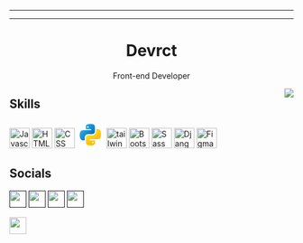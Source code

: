 <hr style='{animation:colorChange 5s infinite alternate;}@keyframes colorChange{0%{border-color:red;}25%{border-color:orange;}50%{border-color:yellow;}75%{border-color:green;}100%{border-color:blue;}}'>

<hr>
<h1 align="center">
Devrct
</h1>
<p align="center">
Front-end Developer
</p>
<img align="right" src="https://i.pinimg.com/originals/e4/26/70/e426702edf874b181aced1e2fa5c6cde.gif"/>



 <h2>Skills</h2>
 
<p align="left">
<img src="https://raw.githubusercontent.com/danielcranney/readme-generator/main/public/icons/skills/javascript-colored.svg" width="36" height="36" alt="Javascript" 
title="Javascript"/>
<img src="https://raw.githubusercontent.com/danielcranney/readme-generator/main/public/icons/skills/html5-colored.svg" width="36" height="36" alt="HTML" 
title="HTML"/>
<img src="https://raw.githubusercontent.com/danielcranney/readme-generator/main/public/icons/skills/css3-colored.svg" width="36" height="36" alt="CSS" 
title="CSS"/>
 <svg xmlns="http://www.w3.org/2000/svg" viewBox="0 0 48 48" width="48px" height="48px"><linearGradient id="goqfu1ZNmEnUrQDJEQ1bUa" x1="10.458" x2="26.314" y1="12.972" y2="26.277" gradientUnits="userSpaceOnUse"><stop offset="0" stop-color="#26abe7"/><stop offset="1" stop-color="#086dbf"/></linearGradient><path fill="url(#goqfu1ZNmEnUrQDJEQ1bUa)" d="M24.047,5c-1.555,0.005-2.633,0.142-3.936,0.367c-3.848,0.67-4.549,2.077-4.549,4.67V14h9v2 H15.22h-4.35c-2.636,0-4.943,1.242-5.674,4.219c-0.826,3.417-0.863,5.557,0,9.125C5.851,32.005,7.294,34,9.931,34h3.632v-5.104 c0-2.966,2.686-5.896,5.764-5.896h7.236c2.523,0,5-1.862,5-4.377v-8.586c0-2.439-1.759-4.263-4.218-4.672 C27.406,5.359,25.589,4.994,24.047,5z M19.063,9c0.821,0,1.5,0.677,1.5,1.502c0,0.833-0.679,1.498-1.5,1.498 c-0.837,0-1.5-0.664-1.5-1.498C17.563,9.68,18.226,9,19.063,9z"/><linearGradient id="goqfu1ZNmEnUrQDJEQ1bUb" x1="35.334" x2="23.517" y1="37.911" y2="21.034" gradientUnits="userSpaceOnUse"><stop offset="0" stop-color="#feb705"/><stop offset="1" stop-color="#ffda1c"/></linearGradient><path fill="url(#goqfu1ZNmEnUrQDJEQ1bUb)" d="M23.078,43c1.555-0.005,2.633-0.142,3.936-0.367c3.848-0.67,4.549-2.077,4.549-4.67V34h-9v-2 h9.343h4.35c2.636,0,4.943-1.242,5.674-4.219c0.826-3.417,0.863-5.557,0-9.125C41.274,15.995,39.831,14,37.194,14h-3.632v5.104 c0,2.966-2.686,5.896-5.764,5.896h-7.236c-2.523,0-5,1.862-5,4.377v8.586c0,2.439,1.759,4.263,4.218,4.672 C19.719,42.641,21.536,43.006,23.078,43z M28.063,39c-0.821,0-1.5-0.677-1.5-1.502c0-0.833,0.679-1.498,1.5-1.498 c0.837,0,1.5,0.664,1.5,1.498C29.563,38.32,28.899,39,28.063,39z"/></svg>
<img src="https://upload.wikimedia.org/wikipedia/commons/d/d5/Tailwind_CSS_Logo.svg" width="36" height="36" alt="tailwind" title="Tailwind" />
<img src="https://raw.githubusercontent.com/danielcranney/readme-generator/main/public/icons/skills/bootstrap-colored.svg" width="36" height="36" alt="Bootstrap"
title="Bootstrap"/>
<img src="https://raw.githubusercontent.com/danielcranney/readme-generator/main/public/icons/skills/sass-colored.svg" width="36" height="36" alt="Sass"
title="Sass"/>
<img src="https://icon-library.com/images/django-icon/django-icon-0.jpg" width="36" height="36" alt="Django"
title="Django"/>
<img src="https://raw.githubusercontent.com/danielcranney/readme-generator/main/public/icons/skills/figma-colored.svg" width="36" height="36" alt="Figma"
title="Figma"/>

</p>
    
    
             
             
 <h2> Socials </h2>
                  
<p align="left">
<a href="" target="_blank" rel="noreferrer"><img src="https://raw.githubusercontent.com/danielcranney/readme-generator/main/public/icons/socials/instagram.svg" width="30" height="30" /></a>
<a href="" target="_blank" rel="noreferrer"><img src="https://raw.githubusercontent.com/danielcranney/readme-generator/main/public/icons/socials/github-dark.svg" width="30" height="30" /></a>
<a href="" target="_blank" rel="noreferrer"><img src="https://raw.githubusercontent.com/danielcranney/readme-generator/main/public/icons/socials/linkedin.svg" width="30" height="30" /></a>
<a href="" target="_blank" rel="noreferrer"><img src="https://raw.githubusercontent.com/danielcranney/readme-generator/main/public/icons/socials/twitter.svg" width="30" height="30" /></a>  </p>
<a href"" target="_blank" rel="noreferrer"><img src="https://upload.wikimedia.org/wikipedia/commons/thumb/8/82/Telegram_logo.svg/1024px-Telegram_logo.svg.png" width="30" height="30"/></a>
<br>

